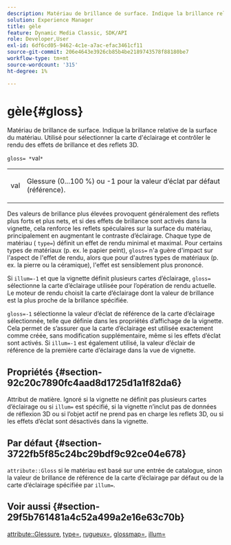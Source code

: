 ```yaml
---
description: Matériau de brillance de surface. Indique la brillance relative de la surface du matériau. Utilisé pour sélectionner la carte d'éclairage et contrôler le rendu des effets de brillance et des reflets 3D.
solution: Experience Manager
title: gèle
feature: Dynamic Media Classic, SDK/API
role: Developer,User
exl-id: 6df6cd05-9462-4c1e-a7ac-efac3461cf11
source-git-commit: 206e4643e3926cb85b4be2189743578f88180be7
workflow-type: tm+mt
source-wordcount: '315'
ht-degree: 1%

---
```


# gèle{#gloss}

Matériau de brillance de surface. Indique la brillance relative de la surface du matériau. Utilisé pour sélectionner la carte d&#39;éclairage et contrôler le rendu des effets de brillance et des reflets 3D.

`gloss= *`val`*`

<table id="simpletable_82166CA080AD401180404462FB2407D7"> 
 <tr class="strow"> 
  <td class="stentry"> <p><span class="codeph"> <span class="varname"> val</span> </span> </p></td> 
  <td class="stentry"> <p>Glessure (0...100 %) ou -1 pour la valeur d’éclat par défaut (référence). </p></td> 
 </tr> 
</table>

Des valeurs de brillance plus élevées provoquent généralement des reflets plus forts et plus nets, et si des effets de brillance sont activés dans la vignette, cela renforce les reflets spéculaires sur la surface du matériau, principalement en augmentant le contraste d’éclairage. Chaque type de matériau ( `type=`) définit un effet de rendu minimal et maximal. Pour certains types de matériaux (p. ex. le papier peint), `gloss=` n&#39;a guère d&#39;impact sur l&#39;aspect de l&#39;effet de rendu, alors que pour d&#39;autres types de matériaux (p. ex. la pierre ou la céramique), l&#39;effet est sensiblement plus prononcé.

Si `illum=-1` et que la vignette définit plusieurs cartes d’éclairage, `gloss=` sélectionne la carte d’éclairage utilisée pour l’opération de rendu actuelle. Le moteur de rendu choisit la carte d’éclairage dont la valeur de brillance est la plus proche de la brillance spécifiée.

`gloss=-1` sélectionne la valeur d’éclat de référence de la carte d’éclairage sélectionnée, telle que définie dans les propriétés d’affichage de la vignette. Cela permet de s’assurer que la carte d’éclairage est utilisée exactement comme créée, sans modification supplémentaire, même si les effets d’éclat sont activés. Si `illum=-1` est également utilisé, la valeur d’éclair de référence de la première carte d’éclairage dans la vue de vignette.

## Propriétés {#section-92c20c7890fc4aad8d1725d1a1f82da6}

Attribut de matière. Ignoré si la vignette ne définit pas plusieurs cartes d’éclairage ou si `illum=` est spécifié, si la vignette n’inclut pas de données de réflexion 3D ou si l’objet actif ne prend pas en charge les reflets 3D, ou si les effets d’éclat sont désactivés dans la vignette.

## Par défaut {#section-3722fb5f85c24bc29bdf9c92ce04e678}

`attribute::Gloss` si le matériau est basé sur une entrée de catalogue, sinon la valeur de brillance de référence de la carte d’éclairage par défaut ou de la carte d’éclairage spécifiée par  `illum=`.

## Voir aussi {#section-29f5b761481a4c52a499a2e16e63c70b}

[attribute::Glessure](../../../../../ir-api/material-cat/image-rendering-api-ref/c-ir-material-catalog/c-ir-material-data-reference/r-ir-cat-gloss.md#reference-5277f62a67e2408ab94699aa712f1eeb),  [type=](../../../../../ir-api/http-protocol/image-rendering-api-ref/c-ir-http-protocol-ref/c-ir-http-protocol-command-reference/r-ir-http-type.md#reference-128c7de89e2d46838019b560f3f84a35),  [rugueux=](../../../../../ir-api/http-protocol/image-rendering-api-ref/c-ir-http-protocol-ref/c-ir-http-protocol-command-reference/r-ir-rough.md#reference-00add846b09f4dc39420bda1ca414180),  [glossmap=](../../../../../ir-api/http-protocol/image-rendering-api-ref/c-ir-http-protocol-ref/c-ir-http-protocol-command-reference/r-ir-glossmap.md#reference-99940148ae6a401482b2d03c68530f3a),  [illum=](../../../../../ir-api/http-protocol/image-rendering-api-ref/c-ir-http-protocol-ref/c-ir-http-protocol-command-reference/r-ir-http-illum.md#reference-8efe483a30684022bfe711eb73efbee6)
